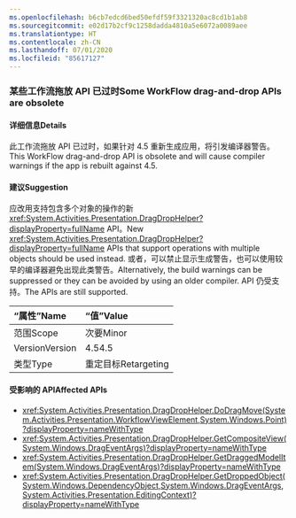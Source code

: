 ```yaml
---
ms.openlocfilehash: b6cb7edcd6bed50efdf59f3321320ac8cd1b1ab8
ms.sourcegitcommit: e02d17b2cf9c1258dadda4810a5e6072a0089aee
ms.translationtype: HT
ms.contentlocale: zh-CN
ms.lasthandoff: 07/01/2020
ms.locfileid: "85617127"
---
```

### <a name="some-workflow-drag-and-drop-apis-are-obsolete"></a><span data-ttu-id="0a7ca-101">某些工作流拖放 API 已过时</span><span class="sxs-lookup"><span data-stu-id="0a7ca-101">Some WorkFlow drag-and-drop APIs are obsolete</span></span>

#### <a name="details"></a><span data-ttu-id="0a7ca-102">详细信息</span><span class="sxs-lookup"><span data-stu-id="0a7ca-102">Details</span></span>

<span data-ttu-id="0a7ca-103">此工作流拖放 API 已过时，如果针对 4.5 重新生成应用，将引发编译器警告。</span><span class="sxs-lookup"><span data-stu-id="0a7ca-103">This WorkFlow drag-and-drop API is obsolete and will cause compiler warnings if the app is rebuilt against 4.5.</span></span>

#### <a name="suggestion"></a><span data-ttu-id="0a7ca-104">建议</span><span class="sxs-lookup"><span data-stu-id="0a7ca-104">Suggestion</span></span>

<span data-ttu-id="0a7ca-105">应改用支持包含多个对象的操作的新 <xref:System.Activities.Presentation.DragDropHelper?displayProperty=fullName> API。</span><span class="sxs-lookup"><span data-stu-id="0a7ca-105">New <xref:System.Activities.Presentation.DragDropHelper?displayProperty=fullName> APIs that support operations with multiple objects should be used instead.</span></span> <span data-ttu-id="0a7ca-106">或者，可以禁止显示生成警告，也可以使用较早的编译器避免出现此类警告。</span><span class="sxs-lookup"><span data-stu-id="0a7ca-106">Alternatively, the build warnings can be suppressed or they can be avoided by using an older compiler.</span></span> <span data-ttu-id="0a7ca-107">API 仍受支持。</span><span class="sxs-lookup"><span data-stu-id="0a7ca-107">The APIs are still supported.</span></span>

| <span data-ttu-id="0a7ca-108">“属性”</span><span class="sxs-lookup"><span data-stu-id="0a7ca-108">Name</span></span>    | <span data-ttu-id="0a7ca-109">“值”</span><span class="sxs-lookup"><span data-stu-id="0a7ca-109">Value</span></span>       |
|:--------|:------------|
| <span data-ttu-id="0a7ca-110">范围</span><span class="sxs-lookup"><span data-stu-id="0a7ca-110">Scope</span></span>   | <span data-ttu-id="0a7ca-111">次要</span><span class="sxs-lookup"><span data-stu-id="0a7ca-111">Minor</span></span>       |
| <span data-ttu-id="0a7ca-112">Version</span><span class="sxs-lookup"><span data-stu-id="0a7ca-112">Version</span></span> | <span data-ttu-id="0a7ca-113">4.5</span><span class="sxs-lookup"><span data-stu-id="0a7ca-113">4.5</span></span>         |
| <span data-ttu-id="0a7ca-114">类型</span><span class="sxs-lookup"><span data-stu-id="0a7ca-114">Type</span></span>    | <span data-ttu-id="0a7ca-115">重定目标</span><span class="sxs-lookup"><span data-stu-id="0a7ca-115">Retargeting</span></span> |

#### <a name="affected-apis"></a><span data-ttu-id="0a7ca-116">受影响的 API</span><span class="sxs-lookup"><span data-stu-id="0a7ca-116">Affected APIs</span></span>

- <xref:System.Activities.Presentation.DragDropHelper.DoDragMove(System.Activities.Presentation.WorkflowViewElement,System.Windows.Point)?displayProperty=nameWithType>
- <xref:System.Activities.Presentation.DragDropHelper.GetCompositeView(System.Windows.DragEventArgs)?displayProperty=nameWithType>
- <xref:System.Activities.Presentation.DragDropHelper.GetDraggedModelItem(System.Windows.DragEventArgs)?displayProperty=nameWithType>
- <xref:System.Activities.Presentation.DragDropHelper.GetDroppedObject(System.Windows.DependencyObject,System.Windows.DragEventArgs,System.Activities.Presentation.EditingContext)?displayProperty=nameWithType>
